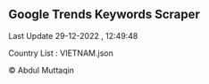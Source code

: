 

## Google Trends Keywords Scraper 
 
Last Update 29-12-2022 , 12:49:48

Country List :
VIETNAM.json



© Abdul Muttaqin 

